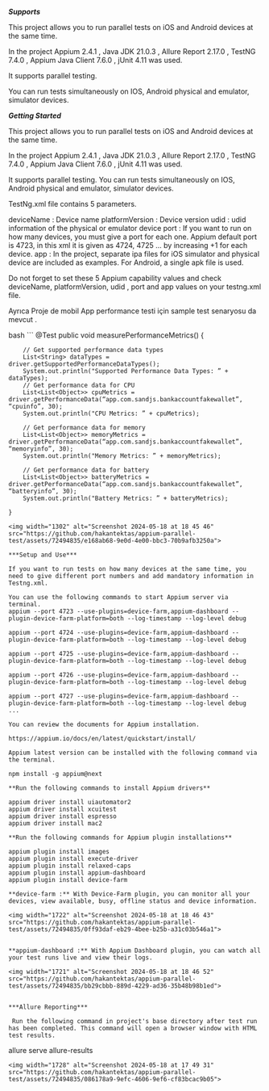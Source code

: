 ***Supports***

This project allows you to run parallel tests on iOS and Android devices at the same time. 

In the project 
Appium 2.4.1 , 
Java JDK 21.0.3 , 
Allure Report 2.17.0 , 
TestNG 7.4.0 ,
Appium Java Client 7.6.0 ,
jUnit 4.11 was used.

It supports parallel testing. 

You can run tests simultaneously on IOS, Android physical and emulator, simulator devices.

***Getting Started***

This project allows you to run parallel tests on iOS and Android devices at the same time. 

In the project 
Appium 2.4.1 , 
Java JDK 21.0.3 , 
Allure Report 2.17.0 , 
TestNG 7.4.0 ,
Appium Java Client 7.6.0 ,
jUnit 4.11 was used.

It supports parallel testing. 
You can run tests simultaneously on IOS, Android physical and emulator, simulator devices.

TestNg.xml file contains 5 parameters.

deviceName : Device name 
platformVersion : Device version
udid : udid information of the physical or emulator device
port : If you want to run on how many devices, you must give a port for each one. Appium default port is 4723, in this xml it is given as 4724, 4725 ... by increasing +1 for each device.
app : In the project, separate ipa files for iOS simulator and physical device are included as examples. For Android, a single apk file is used.

Do not forget to set these 5 Appium capability values and check deviceName, platformVersion, udid , port and app values on your testng.xml file.

Ayrıca Proje de mobil App performance testi için sample test senaryosu da mevcut .

bash ```
 @Test
    public void measurePerformanceMetrics() {


        // Get supported performance data types
        List<String> dataTypes = driver.getSupportedPerformanceDataTypes();
        System.out.println("Supported Performance Data Types: ” + dataTypes);
        // Get performance data for CPU
        List<List<Object>> cpuMetrics = driver.getPerformanceData(“app.com.sandjs.bankaccountfakewallet”, “cpuinfo”, 30);
        System.out.println("CPU Metrics: ” + cpuMetrics);

        // Get performance data for memory
        List<List<Object>> memoryMetrics = driver.getPerformanceData(“app.com.sandjs.bankaccountfakewallet”, “memoryinfo”, 30);
        System.out.println("Memory Metrics: ” + memoryMetrics);

        // Get performance data for battery
        List<List<Object>> batteryMetrics = driver.getPerformanceData(“app.com.sandjs.bankaccountfakewallet”, “batteryinfo”, 30);
        System.out.println("Battery Metrics: ” + batteryMetrics);

    }
```
<img width="1302" alt="Screenshot 2024-05-18 at 18 45 46" src="https://github.com/hakantektas/appium-parallel-test/assets/72494835/e168ab68-9e0d-4e00-bbc3-70b9afb3250a">

***Setup and Use***

If you want to run tests on how many devices at the same time, you need to give different port numbers and add mandatory information in Testng.xml.

You can use the following commands to start Appium server via terminal.
appium --port 4723 --use-plugins=device-farm,appium-dashboard --plugin-device-farm-platform=both --log-timestamp --log-level debug

appium --port 4724 --use-plugins=device-farm,appium-dashboard --plugin-device-farm-platform=both --log-timestamp --log-level debug

appium --port 4725 --use-plugins=device-farm,appium-dashboard --plugin-device-farm-platform=both --log-timestamp --log-level debug

appium --port 4726 --use-plugins=device-farm,appium-dashboard --plugin-device-farm-platform=both --log-timestamp --log-level debug

appium --port 4727 --use-plugins=device-farm,appium-dashboard --plugin-device-farm-platform=both --log-timestamp --log-level debug
...

You can review the documents for Appium installation.

https://appium.io/docs/en/latest/quickstart/install/

Appium latest version can be installed with the following command via the terminal.

npm install -g appium@next

**Run the following commands to install Appium drivers**

appium driver install uiautomator2
appium driver install xcuitest
appium driver install espresso
appium driver install mac2

**Run the following commands for Appium plugin installations**

appium plugin install images
appium plugin install execute-driver
appium plugin install relaxed-caps 
appium plugin install appium-dashboard
appium plugin install device-farm

**device-farm :** With Device-Farm plugin, you can monitor all your devices, view available, busy, offline status and device information.

<img width="1722" alt="Screenshot 2024-05-18 at 18 46 43" src="https://github.com/hakantektas/appium-parallel-test/assets/72494835/0ff93daf-eb29-4bee-b25b-a31c03b546a1">


**appium-dashboard :** With Appium Dashboard plugin, you can watch all your test runs live and view their logs.

<img width="1721" alt="Screenshot 2024-05-18 at 18 46 52" src="https://github.com/hakantektas/appium-parallel-test/assets/72494835/bb29cbbb-889d-4229-ad36-35b48b98b1ed">


***Allure Reporting***
 
 Run the following command in project's base directory after test run has been completed. This command will open a browser window with HTML test results.
```
allure serve allure-results
```
<img width="1728" alt="Screenshot 2024-05-18 at 17 49 31" src="https://github.com/hakantektas/appium-parallel-test/assets/72494835/086178a9-9efc-4606-9ef6-cf83bcac9b05">

